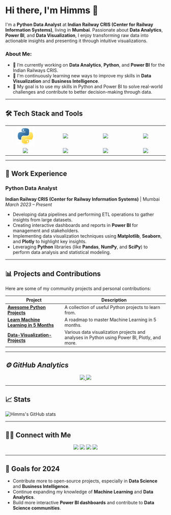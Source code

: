 # Hi there, I'm Himms 👋

I'm a **Python Data Analyst** at **Indian Railway CRIS (Center for Railway Information Systems)**, living in **Mumbai**. Passionate about **Data Analytics**, **Power BI**, and **Data Visualization**, I enjoy transforming raw data into actionable insights and presenting it through intuitive visualizations.

### About Me:
- 🔭 I’m currently working on **Data Analytics**, **Python**, and **Power BI** for the Indian Railways CRIS.
- 🌱 I'm continuously learning new ways to improve my skills in **Data Visualization** and **Business Intelligence**.
- 🎯 My goal is to use my skills in Python and Power BI to solve real-world challenges and contribute to better decision-making through data.

---

## 🛠️ Tech Stack and Tools

<table width="100">
<tr>
    <td align='center' width="190">
        <img src="https://raw.githubusercontent.com/devicons/devicon/master/icons/python/python-original.svg" width="60">
    </td>
    <td align='center' width="190">
        <img src="https://upload.wikimedia.org/wikipedia/commons/thumb/c/cf/Power_BI_Logo_2020.svg/800px-Power_BI_Logo_2020.svg.png" width="60">
    </td>
    <td align='center' width="190">
        <img src="https://upload.wikimedia.org/wikipedia/commons/thumb/3/31/Matplotlib_logo.svg/180px-Matplotlib_logo.svg.png" width="60">
    </td>
    <td align='center' width="190">
        <img src="https://upload.wikimedia.org/wikipedia/commons/0/02/Seaborn_logo.svg" width="60">
    </td>
</tr>
<tr>
    <td align='center'>
        <img src="https://upload.wikimedia.org/wikipedia/commons/8/84/Pandas_logo.svg" width="60">
    </td>
    <td align='center'>
        <img src="https://www.vectorlogo.zone/logos/tensorflow/tensorflow-icon.svg" width="60">
    </td>
    <td align='center'>
        <img src="https://upload.wikimedia.org/wikipedia/commons/4/4d/Plotly_logo.svg" width="60">
    </td>
    <td align='center'>
        <img src="https://upload.wikimedia.org/wikipedia/commons/7/73/Apache_Spark_logo.svg" width="60">
    </td>
</tr>
</table>

---

## 💼 Work Experience

### **Python Data Analyst**  
**Indian Railway CRIS (Center for Railway Information Systems)** | Mumbai  
*March 2023 – Present*

- Developing data pipelines and performing ETL operations to gather insights from large datasets.
- Creating interactive dashboards and reports in **Power BI** for management and stakeholders.
- Implementing data visualization techniques using **Matplotlib**, **Seaborn**, and **Plotly** to highlight key insights.
- Leveraging **Python** libraries (like **Pandas**, **NumPy**, and **SciPy**) to perform data analysis and statistical modeling.

---

## 📊 Projects and Contributions

Here are some of my community projects and personal contributions:

| **Project** | **Description** |
|-------------|-----------------|
| [**Awesome Python Projects**](https://github.com//Awesome-Python-Projects) | A collection of useful Python projects to learn from. |
| [**Learn Machine Learning in 5 Months**](https://github.com//Learn_Machine_Learning_in_5_Months) | A roadmap to master Machine Learning in 5 months. |
| [**Data-Visualization-Projects**](https://github.com/himmsrathore/Data-Visualization-Projects) | Various data visualization projects and analyses in Python using Power BI, Plotly, and more. |

---
<h2><i>⚙️ GitHub Analytics</i></h2>

<p align="center">
<a href="https://github.com/himmsrathore">
  <img height="180em"  src="https://github-readme-stats-eight-theta.vercel.app/api/top-langs/?username=himmsrathore&layout=compact&langs_count=8&theme=algolia"/>
</a>
  <img height="180em" src="https://github-readme-streak-stats.herokuapp.com/?user=himmsrathore&show_icons=true&locale=en&layout=demo&theme=merko&hide_border=true" />
</p>

---
## 📈 Stats

![Himms's GitHub stats](https://github-readme-stats.vercel.app/api?username=himmsrathore&show_icons=true&count_private=true&hide_title=true&hide=prs&theme=dracula)

---

## 🤝🏻 Connect with Me

<p align="center">
  <a href="https://www.linkedin.com/in/himmsrathore"><img src="https://img.shields.io/badge/-himmsrathore?style=flat&logo=Linkedin&logoColor=white" /></a>
  <a href="mailto:himmsrathore@gmail.com"><img src="https://img.shields.io/badge/-himmsrathore@gmail.com?style=flat&logo=Gmail&logoColor=white" /></a>
  <a href="https://www.instagram.com/himmsrathore"><img src="https://img.shields.io/badge/-@himmsrathore?style=flat&logo=Instagram&logoColor=white" /></a>
  <a href="https://www.facebook.com/himmsrathore"><img src="https://img.shields.io/badge/-@himmsrathore?style=flat&logo=Facebook&logoColor=white" /></a>
</p>

---

## 🎯 Goals for 2024

- Contribute more to open-source projects, especially in **Data Science** and **Business Intelligence**.
- Continue expanding my knowledge of **Machine Learning** and **Data Analytics**.
- Build more interactive **Power BI dashboards** and contribute to **Data Science communities**.
